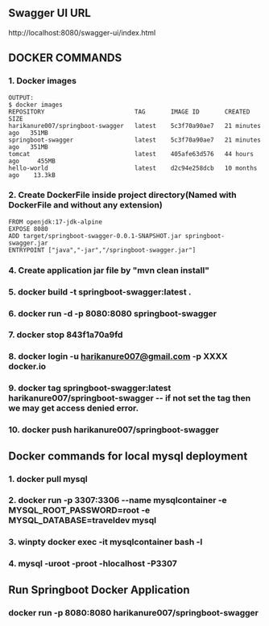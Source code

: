 ## Swagger UI URL
http://localhost:8080/swagger-ui/index.html

## DOCKER COMMANDS
### 1. Docker images

	OUTPUT:
	$ docker images
	REPOSITORY                         TAG       IMAGE ID       CREATED          SIZE
	harikanure007/springboot-swagger   latest    5c3f70a90ae7   21 minutes ago   351MB
	springboot-swagger                 latest    5c3f70a90ae7   21 minutes ago   351MB
	tomcat                             latest    405afe63d576   44 hours ago     455MB
	hello-world                        latest    d2c94e258dcb   10 months ago    13.3kB

### 2. Create DockerFile inside project directory(Named with DockerFile and without any extension)
	
	FROM openjdk:17-jdk-alpine
	EXPOSE 8080
	ADD target/springboot-swagger-0.0.1-SNAPSHOT.jar springboot-swagger.jar
	ENTRYPOINT ["java","-jar","/springboot-swagger.jar"]

### 4. Create application jar file by "mvn clean install"
### 5. docker build -t springboot-swagger:latest .
### 6. docker run -d -p 8080:8080 springboot-swagger
### 7. docker stop 843f1a70a9fd
### 8. docker login -u harikanure007@gmail.com -p XXXX docker.io
### 9. docker tag springboot-swagger:latest harikanure007/springboot-swagger   -- if not set the tag then we may get access denied error.
### 10. docker push harikanure007/springboot-swagger

## Docker commands for local mysql deployment

### 1. docker pull mysql
### 2. docker run -p 3307:3306 --name mysqlcontainer -e MYSQL_ROOT_PASSWORD=root -e MYSQL_DATABASE=traveldev mysql
### 3. winpty docker exec -it mysqlcontainer bash -l
### 4. mysql -uroot -proot -hlocalhost -P3307

## Run Springboot Docker Application
### docker run -p 8080:8080 harikanure007/springboot-swagger
